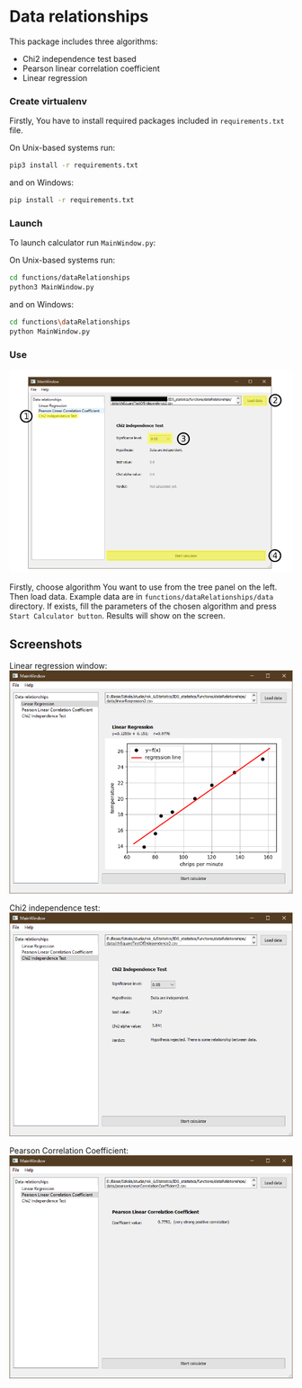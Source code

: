 # Data relationships

This package includes three algorithms:

- Chi2 independence test based
- Pearson linear correlation coefficient
- Linear regression

### Create virtualenv
Firstly, You have to install required packages included in ``requirements.txt`` file.

On Unix-based systems run:
```bash
pip3 install -r requirements.txt
```

and on Windows:
```bash
pip install -r requirements.txt
```

### Launch

To launch calculator run ``MainWindow.py``:

On Unix-based systems run:
```bash
cd functions/dataRelationships
python3 MainWindow.py
```

and on Windows:
```bash
cd functions\dataRelationships
python MainWindow.py
```

### Use

![Main window](img/window.PNG)

Firstly, choose algorithm You want to use from the tree panel on the left.
Then load data. Example data are in ``functions/dataRelationships/data`` directory.
If exists, fill the parameters of the chosen algorithm and press ``Start Calculator button``.
Results will show on the screen.


## Screenshots
Linear regression window:
![Linear regression window](img/screenshot_linear_regression.PNG)

Chi2 independence test:
![Chi2 independence test window](img/screenshot_chi2_independence_test.PNG)

Pearson Correlation Coefficient:
![Main window](img/screenshot_pearson_correlation_coefficient.PNG)
